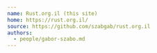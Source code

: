 ```yaml
---
name: Rust.org.il (this site)
home: https://rust.org.il/
source: https://github.com/szabgab/rust.org.il
authors:
  - people/gabor-szabo.md
---
```


